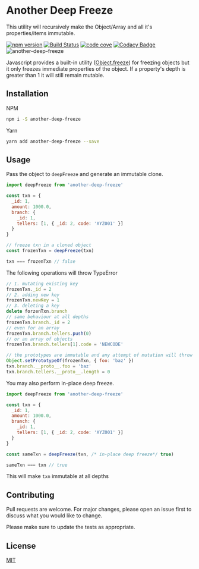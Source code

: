# Another Deep Freeze

This utility will recursively make the Object/Array and all it's properties/items immutable.

[![npm version](https://badge.fury.io/js/another-deep-freeze.svg)](https://badge.fury.io/js/another-deep-freeze)
[![Build Status](https://travis-ci.org/dsfx3d/another-deep-freeze.svg?branch=master)](https://travis-ci.org/dsfx3d/another-deep-freeze)
[![code cove](https://codecov.io/gh/dsfx3d/another-deep-freeze/branch/master/graph/badge.svg)](https://codecov.io/gh/dsfx3d/another-deep-freeze/branch/master/graph/badge.svg)
[![Codacy Badge](https://api.codacy.com/project/badge/Grade/d1ab723bcfaa460aa9d12ccc7a54bf65)](https://www.codacy.com/manual/dsfx3d/another-deep-freeze?utm_source=github.com&utm_medium=referral&utm_content=dsfx3d/another-deep-freeze&utm_campaign=Badge_Grade)
![another-deep-freeze](https://badgen.net/bundlephobia/minzip/another-deep-freeze)

Javascript provides a built-in utility ([Object.freeze](https://developer.mozilla.org/en-US/docs/Web/JavaScript/Reference/Global_Objects/Object/freeze)) for freezing objects but it only freezes immediate properties of the object. If a property's depth is greater than 1 it will still remain mutable.

## Installation

NPM

```bash
npm i -S another-deep-freeze
```

Yarn

```bash
yarn add another-deep-freeze --save
```

## Usage

Pass the object to `deepFreeze` and generate an immutable clone.

```javascript
import deepFreeze from 'another-deep-freeze'

const txn = {
  _id: 1,
  amount: 1000.0,
  branch: {
    _id: 1,
    tellers: [1, { _id: 2, code: 'XYZ001' }]
  }
}

// freeze txn in a cloned object
const frozenTxn = deepFreeze(txn)

txn === frozenTxn // false
```

The following operations will throw TypeError

```javascript
// 1. mutating existing key
frozenTxn._id = 2
// 2. adding new key
frozenTxn.newKey = 1
// 3. deleting a key
delete forzenTxn.branch
// same behaviour at all depths
frozenTxn.branch._id = 2
// even for an array
frozenTxn.branch.tellers.push(0)
// or an array of objects
frozenTxn.branch.tellers[1].code = 'NEWCODE'

// the prototypes are immutable and any attempt of mutation will throw TypeError
Object.setPrototypeOf(frozenTxn, { foo: 'baz' })
txn.branch.__proto__.foo = 'baz'
txn.branch.tellers.__proto__.length = 0
```

You may also perform in-place deep freeze.

```javascript
import deepFreeze from 'another-deep-freeze'

const txn = {
  _id: 1,
  amount: 1000.0,
  branch: {
    _id: 1,
    tellers: [1, { _id: 2, code: 'XYZ001' }]
  }
}

const sameTxn = deepFreeze(txn, /* in-place deep freeze*/ true)

sameTxn === txn // true
```

This will make `txn` immutable at all depths

## Contributing

Pull requests are welcome. For major changes, please open an issue first to discuss what you would like to change.

Please make sure to update the tests as appropriate.

## License

[MIT](https://choosealicense.com/licenses/mit/)
